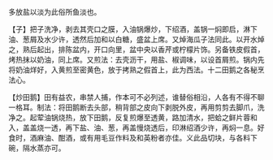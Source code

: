 多放盐以淡为此俗所鱼淡也。

【子】把子洗净，剥去其壳口之膜，入油锅爆炒，下绍酒，盖锅一焖即启，淋下油、葱屑及水少许，透然后加和以白糖，盛盆上席。又焯海瓜子法同此。以开水焯之，熟后起出，排陈盆内，开口向里，盆中央以香芹或柠檬片饰。另备铁皮假首，烤热抹以奶油，同上席。又煎法：去壳沥干，用盐、椒调味，以设首屑煎。锅内先将奶油烊好，入黄煎至密黄色，放于拷熟之假首上，此为西法。十二田鹅之各秘烹法心。

【炒田鹅】田有益农，串禁人捕，作本可不必列述，谁替俗相沿，人各有不得不聊一格耳。制法：将田鹅断去头部，稍背部之皮向下剥脱外皮，再用剪剪去脚爪，洗净之。起荤油锅烧热，放下田鹅，反复煎爆至透黄，路加清水，把蛤之鲜片蓉和入，盖盖烧一透，再下盐、油、葱，再盖慢烧透后，印淋绍酒少许，再焖一息。好食时，酒麻油、酣酒，或有用毛豆作料及和英粉者亦佳。义此品切块，与各料下碗，隔水蒸亦可。
